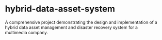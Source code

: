 # hybrid-data-asset-system
A comprehensive project demonstrating the design and implementation of a hybrid data asset management and disaster recovery system for a multimedia company.
